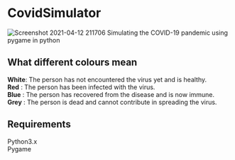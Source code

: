 # CovidSimulator   
![Screenshot 2021-04-12 211706](https://user-images.githubusercontent.com/81752891/114423092-77c98680-9bd4-11eb-97a4-c76db0ba2b4b.png)
Simulating the COVID-19 pandemic using pygame in python  

## What different colours mean
**White**: The person has not encountered the virus yet and is healthy.    
**Red**  : The person has been infected with the virus.  
**Blue** : The person has recovered from the disease and is now immune.  
**Grey** : The person is dead and cannot contribute in spreading the virus.  

## Requirements  
Python3.x  
Pygame

